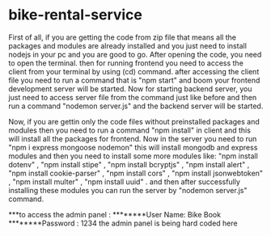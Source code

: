 # bike-rental-service
First of all, if you are getting the code from zip file that means all the packages and modules are already installed and
you just need to install nodejs in your pc and you are good to go. After opening the code, you need to open the terminal. 
then for running frontend you need to access the client from your terminal by using (cd) command.
after accessing the client file you need to run a command that is "npm start" and boom your frontend development server will be started.
Now for starting backend server, you just need to access server file from the command just like before and then run a command "nodemon server.js" 
and the backend server will be started.

Now, if you are gettin only the code files without preinstalled packages and modules then you need to run a command "npm install" in client 
and this will install all the packages for frontend. Now in the server you need to run "npm i express mongoose nodemon" this will install mongodb and express modules
and then you need to install some more modules like: "npm install dotenv" ,  "npm install stipe" , "npm install bcryptjs" , "npm install alert" ,
 "npm install cookie-parser" ,  "npm install cors" ,  "npm install jsonwebtoken" , "npm install multer" , "npm install uuid" . 
and then after successfully installing these modules you can run the server by "nodemon server.js" command. 

***to access the admin panel :
********User Name: Bike Book
********Password : 1234
the admin panel is being hard coded here
